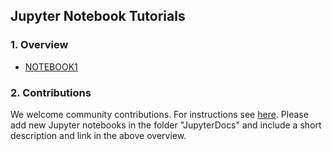 ## Jupyter Notebook Tutorials
 
### 1. Overview 
+ [NOTEBOOK1](https://github.com/dbekaert/ARIA-tools-docs/tree/master/JupyterDocs/NOTEBOOK1.md)

### 2. Contributions
We welcome community contributions. For instructions see [here](https://github.com/dbekaert/ARIA-tools/blob/master/CONTRIBUTING.md).
Please add new Jupyter notebooks in the folder "JupyterDocs" and include a short description and link in the above overview.

